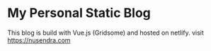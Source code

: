 # My Personal Static Blog

This blog is build with Vue.js (Gridsome) and hosted on netlify.
visit https://nusendra.com
